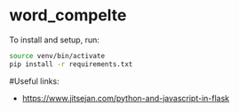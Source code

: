 # word_compelte

To install and setup, run:

```bash
source venv/bin/activate
pip install -r requirements.txt
```

#Useful links:

- https://www.jitsejan.com/python-and-javascript-in-flask
